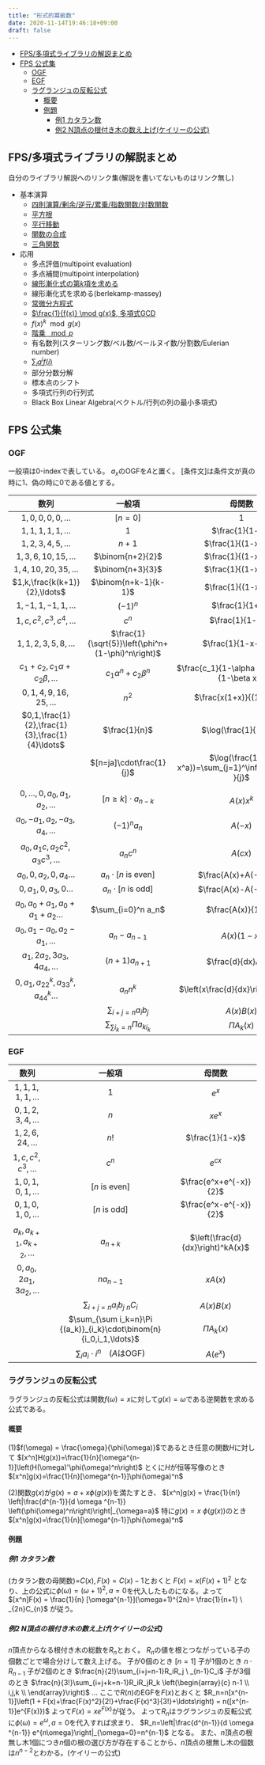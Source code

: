 ```yaml
---
title: "形式的冪級数"
date: 2020-11-14T19:46:18+09:00
draft: false
---
```


<!-- @import "[TOC]" {cmd="toc" depthFrom=1 depthTo=6 orderedList=false} -->

<!-- code_chunk_output -->

- [FPS/多項式ライブラリの解説まとめ](#fps多項式ライブラリの解説まとめ)
- [FPS 公式集](#fps-公式集)
  - [OGF](#ogf)
  - [EGF](#egf)
  - [ラグランジュの反転公式](#ラグランジュの反転公式)
    - [概要](#概要)
    - [例題](#例題)
      - [例1 カタラン数](#例1-カタラン数)
      - [例2 N頂点の根付き木の数え上げ(ケイリーの公式)](#例2-n頂点の根付き木の数え上げケイリーの公式)

<!-- /code_chunk_output -->

## FPS/多項式ライブラリの解説まとめ

自分のライブラリ解説へのリンク集(解説を書いてないものはリンク無し)

- 基本演算
  - [四則演算/剰余/逆元/累乗/指数関数/対数関数](https://nyaannyaan.github.io/library/fps/formal-power-series.hpp)
  - [平方根](https://nyaannyaan.github.io/library/fps/fps-sqrt.hpp)
  - [平行移動](https://nyaannyaan.github.io/library/fps/taylor-shift.hpp)
  - [関数の合成](https://nyaannyaan.github.io/library/fps/fps-composition.hpp)
  - [三角関数](https://nyaannyaan.github.io/library/fps/fps-circular.hpp)
- 応用
  - 多点評価(multipoint evaluation)
  - 多点補間(multipoint interpolation)
  - [線形漸化式の第$k$項を求める](https://nyaannyaan.github.io/library/fps/kitamasa.hpp)
  - 線形漸化式を求める(berlekamp-massey)
  - [常微分方程式](https://nyaannyaan.github.io/library/fps/differential-equation.hpp)
  - [$\frac{1}{f(x)} \mod g(x)$, 多項式GCD](https://nyaannyaan.github.io/library/fps/polynomial-gcd.hpp)
  - $f(x)^k \mod g(x)$
  - [階乗 $\mod p$](https://nyaannyaan.github.io/library/modulo/factorial.hpp)
  - 有名数列(スターリング数/ベル数/ベールヌイ数/分割数/Eulerian number)
  - [$\sum_i a^if(i)$](https://nyaannyaan.github.io/library/fps/sum-of-exponential-times-poly.hpp)
  - 部分分数分解
  - 標本点のシフト
  - 多項式行列の行列式
  - Black Box Linear Algebra(ベクトル/行列の列の最小多項式)

## FPS 公式集

### OGF

一般項は0-indexで表している。
$a_x$のOGFを$A$と置く。
$[$条件文$]$は条件文が真の時に1、偽の時に0である値とする。

|数列|一般項|母関数|
|:---:|:---:|:---:|
|$1,0,0,0,0,\ldots$|$[n=0]$|1|
|$1,1,1,1,1,\ldots$|$1$|$\frac{1}{1-x}$|
|$1,2,3,4,5,\ldots$|$n+1$|$\frac{1}{(1-x)^2}$|
|$1,3,6,10,15,\ldots$|$\binom{n+2}{2}$|$\frac{1}{(1-x)^3}$|
|$1,4,10,20,35,\ldots$|$\binom{n+3}{3}$|$\frac{1}{(1-x)^4}$|
|$1,k,\frac{k(k+1)}{2},\ldots$|$\binom{n+k-1}{k-1}$|$\frac{1}{(1-x)^k}$|
|$1,-1,1,-1,1,\ldots$|$(-1)^n$|$\frac{1}{1+x}$|
|$1,c,c^2,c^3,c^4,\ldots$|$c^n$|$\frac{1}{1-cx}$|
|$1,1,2,3,5,8,\ldots$|$\frac{1}{\sqrt{5}}\left(\phi^n+(1-\phi)^n\right)$|$\frac{1}{1-x-x^2}$|
|$c_1+c_2,c_1\alpha+c_2\beta,\ldots$|$c_1\alpha^n+c_2\beta^n$|$\frac{c_1}{1-\alpha x}+\frac{c_2}{1-\beta x}$|
|$0,1,4,9,16,25,\ldots$|$n^2$|$\frac{x(1+x)}{(1-x)^3}$|
|$0,1,\frac{1}{2},\frac{1}{3},\frac{1}{4}\ldots$|$\frac{1}{n}$|$\log(\frac{1}{1-x})$|
||$[n=ja]\cdot\frac{1}{j}$|$\log(\frac{1}{1-x^a})=\sum_{j=1}^\infty\frac{x^{aj}}{j}$|
||||
|$0,\ldots,0,a_0,a_1,a_2,\ldots$|$[n \geq k] \cdot a_{n-k}$|$A(x)x^k$|
|$a_0,-a_1,a_2,-a_3,a_4,\ldots$|$(-1)^na_n$|$A(-x)$|
|$a_0,a_1c,a_2c^2,a_3c^3,\ldots$|$a_nc^n$|$A(cx)$|
|$a_0,0,a_2,0,a_4 \ldots$|$a_n \cdot [n\ \mathrm{is}\ \mathrm{even}]$|$\frac{A(x)+A(-x)}{2}$|
|$0,a_1,0,a_3,0 \ldots$|$a_n \cdot [n\ \mathrm{is}\ \mathrm{odd}]$|$\frac{A(x)-A(-x)}{2}$|
|$a_0,a_0+a_1,a_0+a_1+a_2\ldots$|$\sum_{i=0}^n a_n$|$\frac{A(x)}{1-x}$|
|$a_0,a_1-a_0,a_2-a_1, \ldots$|$a_n-a_{n-1}$|$A(x)(1-x)$|
|$a_1,2a_2,3a_3,4a_4,\ldots$|$(n+1)a_{n+1}$|$\frac{d}{dx}A(x)$|
|$0,a_1,a_22^k,a_33^k,a_44^k\ldots$|$a_nn^k$|$\left(x\frac{d}{dx}\right)^k A(x)$|
||$\sum_{i+j=n}a_ib_j$|$A(x)B(x)$|
||$\sum_{\sum i_k=n}\Pi {a_k}_{i_k}$|$\Pi A_k(x)$|

### EGF

|数列|一般項|母関数|
|:---:|:---:|:---:|
|$1,1,1,1,1,\ldots$|$1$|$e^x$|
|$0,1,2,3,4,\ldots$|$n$|$xe^x$| 
|$1,2,6,24,\ldots$|$n!$|$\frac{1}{1-x}$|
|$1,c,c^2,c^3,\ldots$|$c^n$|$e^{cx}$| 
|$1,0,1,0,1,\ldots$|$[n\ \mathrm{is}\ \mathrm{even}]$|$\frac{e^x+e^{-x}}{2}$|
|$0,1,0,1,0,\ldots$|$$[n\ \mathrm{is}\ \mathrm{odd}]$$|$\frac{e^x-e^{-x}}{2}$|
||||
|$a_k,a_{k+1},a_{k+2},\ldots$|$a_{n+k}$|$\left(\frac{d}{dx}\right)^kA(x)$|
|$0,a_0,2a_1,3a_2,\ldots$|$na_{n-1}$|$xA(x)$|
||$\sum_{i+j=n}a_ib_j\ _nC_i$|$A(x)B(x)$|
||$\sum_{\sum i_k=n}\Pi {(a_k)}_{i_k}\cdot\binom{n}{i_0,i_1,\ldots}$|$\Pi A_k(x)$|
||$\sum_i a_i\cdot i^n$　($A$はOGF)|$A(e^x)$|


### ラグランジュの反転公式

ラグランジュの反転公式は関数$f(\omega)=x$に対して$g(x)=\omega$である逆関数を求める公式である。

#### 概要

(1)$f(\omega) = \frac{\omega}{\phi(\omega)}$であるとき任意の関数$H$に対して
$[x^n]H(g(x))=\frac{1}{n}[\omega^{n-1}]\left(H(\omega)'\phi(\omega)^n\right)$
とくに$H$が恒等写像のとき
$[x^n]g(x)=\frac{1}{n}[\omega^{n-1}]\phi(\omega)^n$

(2)関数$g(x)$が$g(x) = a + x\phi(g(x))$を満たすとき、
$[x^n]g(x) = \frac{1}{n!} \left|\frac{d^{n-1}}{d \omega ^{n-1}} \left(\phi(\omega)^n\right)\right|_{\omega=a}$
特に$g(x) = x\ \phi(g(x))$のとき
$[x^n]g(x)=\frac{1}{n}[\omega^{n-1}]\phi(\omega)^n$

#### 例題

##### 例1 カタラン数
(カタラン数の母関数)=$C(x),F(x)=C(x)-1$とおくと
$F(x) = x(F(x) + 1)^2$
となり、上の公式に$\phi(\omega)=(\omega +1)^2, a=0$を代入したものになる。よって
$[x^n]F(x) = \frac{1}{n} [\omega^{n-1}](\omega+1)^{2n}= \frac{1}{n+1} \ _{2n}C_{n}$
が従う。

##### 例2 N頂点の根付き木の数え上げ(ケイリーの公式)
$n$頂点からなる根付き木の総数を$R_n$とおく。
$R_n$の値を根とつながっている子の個数ごとで場合分けして数え上げる。
子が0個のとき $[n=1]$
子が1個のとき $n\cdot R_{n-1}$
子が2個のとき $\frac{n}{2!}\sum_{i+j=n-1}R_iR_j \ _{n-1}C_i$
子が3個のとき $\frac{n}{3!}\sum_{i+j+k=n-1}R_iR_jR_k 
\left(\begin{array}{c}
n-1 \\
i,j,k \\
\end{array}\right)$
...
ここで$R(n)$のEGFを$F(x)$とおくと
$R_n=n[x^{n-1}]\left(1 + F(x)+\frac{F(x)^2}{2!}+\frac{F(x)^3}{3!}+\ldots\right) = n([x^{n-1}]e^{F(x)})$
よって$F(x)=xe^{F(x)}$が従う。
よって$R_n$はラグランジュの反転公式に$\phi(\omega)=e^\omega,a=0$を代入すれば求まり、
$R_n=\left|\frac{d^{n-1}}{d \omega ^{n-1}} e^{n\omega}\right|_{\omega=0}=n^{n-1}$
となる。
また、$n$頂点の根無し木1個につき$n$個の根の選び方が存在することから、$n$頂点の根無し木の個数は$n^{n-2}$とわかる。(ケイリーの公式)